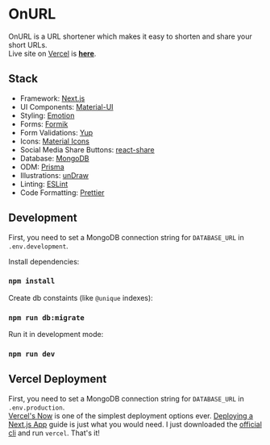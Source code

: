 # OnURL

OnURL is a URL shortener which makes it easy to shorten and share your short URLs.  
Live site on [Vercel](https://vercel.com) is **[here](https://onurl.now.sh/)**.

## Stack

- Framework: [Next.js](https://nextjs.org/)
- UI Components: [Material-UI](https://material-ui.com/)
- Styling: [Emotion](https://emotion.sh/docs/introduction)
- Forms: [Formik](https://jaredpalmer.com/formik)
- Form Validations: [Yup](https://github.com/jquense/yup)
- Icons: [Material Icons](https://material-ui.com/components/material-icons/)
- Social Media Share Buttons: [react-share](https://github.com/nygardk/react-share)
- Database: [MongoDB](https://www.mongodb.com/)
- ODM: [Prisma](https://www.prisma.io/)
- Illustrations: [unDraw](https://undraw.co/)
- Linting: [ESLint](https://eslint.org/)
- Code Formatting: [Prettier](https://prettier.io/)

## Development

First, you need to set a MongoDB connection string for `DATABASE_URL` in `.env.development`.

Install dependencies:

### `npm install`

Create db constaints (like `@unique` indexes):

### `npm run db:migrate`

Run it in development mode:

### `npm run dev`

## Vercel Deployment

First, you need to set a MongoDB connection string for `DATABASE_URL` in `.env.production`.  
[Vercel's Now](https://vercel.com/) is one of the simplest deployment options ever. [Deploying a Next.js App](https://nextjs.org/learn/basics/deploying-a-nextjs-app) guide is just what you would need. I just downloaded the [official cli](https://vercel.com/download) and run `vercel`. That's it!
